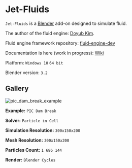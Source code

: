 # Jet-Fluids

`Jet-Fluids` is a [Blender](https://www.blender.org/) add-on designed to simulate fluid.

The author of the fluid engine: [Doyub Kim](https://github.com/doyubkim).

Fluid engine framework repository: [fluid-engine-dev](https://github.com/doyubkim/fluid-engine-dev)

Documentation is here (work in progress): [Wiki](https://github.com/PavelBlend/blender_jet_fluids_addon/wiki)

Platform: `Windows 10` `64 bit`

Blender version: `3.2`


## Gallery

![pic_dam_break_example](https://user-images.githubusercontent.com/7983249/183256559-53997375-95fe-49a5-bb11-47ad5a880596.gif)

**Example:** `PIC Dam Break`

**Solver:** `Particle in Cell`

**Simulation Resolution:** `300x150x200`

**Mesh Resolution:** `300x150x200`

**Particles Count:** `1 686 144`

**Render:** `Blender Cycles`
